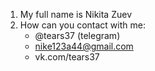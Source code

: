 1. My full name is Nikita Zuev
2. How can you contact with me:
    - @tears37 (telegram)
    - nike123a44@gmail.com
    - vk.com/tears37